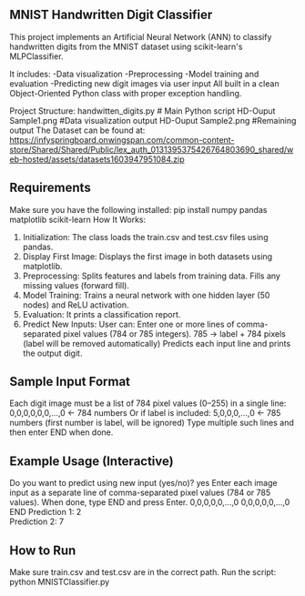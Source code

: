 ## MNIST Handwritten Digit Classifier

This project implements an Artificial Neural Network (ANN) to classify handwritten digits from the MNIST dataset using scikit-learn's MLPClassifier.

It includes:
-Data visualization
-Preprocessing
-Model training and evaluation
-Predicting new digit images via user input
All built in a clean Object-Oriented Python class with proper exception handling.

Project Structure:
handwitten_digits.py      # Main Python script
HD-Ouput Sample1.png   #Data visualization output
HD-Ouput Sample2.png   #Remaining output
The Dataset can be found at: https://infyspringboard.onwingspan.com/common-content-store/Shared/Shared/Public/lex_auth_0131395375426764803690_shared/web-hosted/assets/datasets1603947951084.zip

## Requirements
Make sure you have the following installed:
pip install numpy pandas matplotlib scikit-learn
How It Works:
1. Initialization:
The class loads the train.csv and test.csv files using pandas.
2. Display First Image:
Displays the first image in both datasets using matplotlib.
3. Preprocessing:
Splits features and labels from training data.
Fills any missing values (forward fill).
4. Model Training:
Trains a neural network with one hidden layer (50 nodes) and ReLU activation.
5. Evaluation:
It prints a classification report.
6. Predict New Inputs:
User can:
Enter one or more lines of comma-separated pixel values (784 or 785 integers).
785 → label + 784 pixels (label will be removed automatically)
Predicts each input line and prints the output digit.

## Sample Input Format


Each digit image must be a list of 784 pixel values (0–255) in a single line:
0,0,0,0,0,0,...,0   ← 784 numbers
Or if label is included:
5,0,0,0,...,0   ← 785 numbers (first number is label, will be ignored)
Type multiple such lines and then enter END when done.

## Example Usage (Interactive)

Do you want to predict using new input (yes/no)? yes
Enter each image input as a separate line of comma-separated pixel values (784 or 785 values).
When done, type END and press Enter.
0,0,0,0,0,...,0
0,0,0,0,0,...,0
END
Prediction 1: 2  
Prediction 2: 7  

## How to Run

Make sure train.csv and test.csv are in the correct path.
Run the script:
python MNISTClassifier.py
